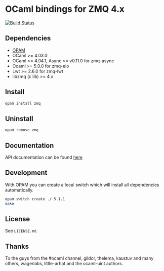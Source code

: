 OCaml bindings for ZMQ 4.x
==========================

[![Build Status](https://github.com/issuu/ocaml-zmq/actions/workflows/workflow.yml/badge.svg)](https://github.com/issuu/ocaml-zmq/actions/workflows/workflow.yml?query=branch%3Amaster)

Dependencies
------------

  * [OPAM](http://opam.ocaml.org/)
  * OCaml >= 4.03.0
  * OCaml >= 4.04.1, Async >= v0.11.0 for zmq-async
  * Ocaml >= 5.0.0 for zmq-eio
  * Lwt >= 2.6.0 for zmq-lwt
  * libzmq (c lib) >= 4.x

Install
-------

```sh
opam install zmq
```

Uninstall
---------

```sh
opam remove zmq
```

Documentation
-------------
API documentation can be found [here](https://issuu.github.io/ocaml-zmq)

Development
-----------

With OPAM you can create a local switch which will install all dependencies automatically.

```sh
opam switch create ./ 5.1.1
make
```

License
-------

See `LICENSE.md`.

Thanks
------

To the guys from the #ocaml channel, gildor, thelema, kaustuv and many others,
wagerlabs, little-arhat and the ocaml-uint authors.
